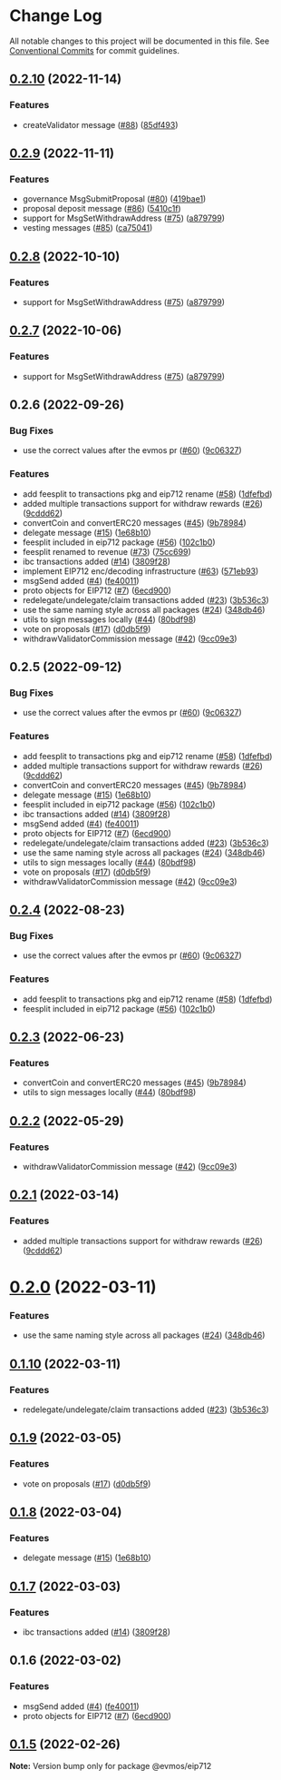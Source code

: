 # Change Log

All notable changes to this project will be documented in this file.
See [Conventional Commits](https://conventionalcommits.org) for commit guidelines.

## [0.2.10](https://github.com/evmos/evmosjs/compare/@evmos/eip712@0.2.9...@evmos/eip712@0.2.10) (2022-11-14)

### Features

- createValidator message ([#88](https://github.com/evmos/evmosjs/issues/88)) ([85df493](https://github.com/evmos/evmosjs/commit/85df493d5283b836e08aada2593f90c5fcfad516))

## [0.2.9](https://github.com/evmos/evmosjs/compare/@evmos/eip712@0.2.6...@evmos/eip712@0.2.9) (2022-11-11)

### Features

- governance MsgSubmitProposal ([#80](https://github.com/evmos/evmosjs/issues/80)) ([419bae1](https://github.com/evmos/evmosjs/commit/419bae1f6dbf1e4d1a77d83f50a358f4fc91708a))
- proposal deposit message ([#86](https://github.com/evmos/evmosjs/issues/86)) ([5410c1f](https://github.com/evmos/evmosjs/commit/5410c1fe042c13a77beb5629a07371dd905559de))
- support for MsgSetWithdrawAddress ([#75](https://github.com/evmos/evmosjs/issues/75)) ([a879799](https://github.com/evmos/evmosjs/commit/a879799f06e57b2959b6a0c9bc622f540e3d8920))
- vesting messages ([#85](https://github.com/evmos/evmosjs/issues/85)) ([ca75041](https://github.com/evmos/evmosjs/commit/ca750417ea7db5487de424d65d5d17517443ee01))

## [0.2.8](https://github.com/evmos/evmosjs/compare/@evmos/eip712@0.2.6...@evmos/eip712@0.2.8) (2022-10-10)

### Features

- support for MsgSetWithdrawAddress ([#75](https://github.com/evmos/evmosjs/issues/75)) ([a879799](https://github.com/evmos/evmosjs/commit/a879799f06e57b2959b6a0c9bc622f540e3d8920))

## [0.2.7](https://github.com/evmos/evmosjs/compare/@evmos/eip712@0.2.6...@evmos/eip712@0.2.7) (2022-10-06)

### Features

- support for MsgSetWithdrawAddress ([#75](https://github.com/evmos/evmosjs/issues/75)) ([a879799](https://github.com/evmos/evmosjs/commit/a879799f06e57b2959b6a0c9bc622f540e3d8920))

## 0.2.6 (2022-09-26)

### Bug Fixes

- use the correct values after the evmos pr ([#60](https://github.com/evmos/evmosjs/issues/60)) ([9c06327](https://github.com/evmos/evmosjs/commit/9c06327b25a01024efb862d7bd80c9329299ae1d))

### Features

- add feesplit to transactions pkg and eip712 rename ([#58](https://github.com/evmos/evmosjs/issues/58)) ([1dfefbd](https://github.com/evmos/evmosjs/commit/1dfefbd906a9674453c91c9adaf4273cc92c93b8))
- added multiple transactions support for withdraw rewards ([#26](https://github.com/evmos/evmosjs/issues/26)) ([9cddd62](https://github.com/evmos/evmosjs/commit/9cddd62bdeec00d50791df8fbaa0c1301d08d4ca))
- convertCoin and convertERC20 messages ([#45](https://github.com/evmos/evmosjs/issues/45)) ([9b78984](https://github.com/evmos/evmosjs/commit/9b78984c034208c572e519bf080073014e804f13))
- delegate message ([#15](https://github.com/evmos/evmosjs/issues/15)) ([1e68b10](https://github.com/evmos/evmosjs/commit/1e68b10d107edef6d54358447cee60af84d46053))
- feesplit included in eip712 package ([#56](https://github.com/evmos/evmosjs/issues/56)) ([102c1b0](https://github.com/evmos/evmosjs/commit/102c1b0873e2feedacb51b416a819c3fd8e8898f))
- feesplit renamed to revenue ([#73](https://github.com/evmos/evmosjs/issues/73)) ([75cc699](https://github.com/evmos/evmosjs/commit/75cc699fd318715d3f21da72ec83130ac858f661))
- ibc transactions added ([#14](https://github.com/evmos/evmosjs/issues/14)) ([3809f28](https://github.com/evmos/evmosjs/commit/3809f289e4e54c5013d3027578bde5c244ec8736))
- implement EIP712 enc/decoding infrastructure ([#63](https://github.com/evmos/evmosjs/issues/63)) ([571eb93](https://github.com/evmos/evmosjs/commit/571eb93247214e22ca85924214458ec7792e5dde))
- msgSend added ([#4](https://github.com/evmos/evmosjs/issues/4)) ([fe40011](https://github.com/evmos/evmosjs/commit/fe40011fedad558d6666674b3001e34cc86ae30d))
- proto objects for EIP712 ([#7](https://github.com/evmos/evmosjs/issues/7)) ([6ecd900](https://github.com/evmos/evmosjs/commit/6ecd9004f081c6a70b80d903878877d378ff6c75))
- redelegate/undelegate/claim transactions added ([#23](https://github.com/evmos/evmosjs/issues/23)) ([3b536c3](https://github.com/evmos/evmosjs/commit/3b536c321f7c304f79d121af346f16d6cca74b47))
- use the same naming style across all packages ([#24](https://github.com/evmos/evmosjs/issues/24)) ([348db46](https://github.com/evmos/evmosjs/commit/348db46ac299655257addc7a381e4ac1eb88f20a))
- utils to sign messages locally ([#44](https://github.com/evmos/evmosjs/issues/44)) ([80bdf98](https://github.com/evmos/evmosjs/commit/80bdf980a330630104155d37e4b1a289f94eb10c))
- vote on proposals ([#17](https://github.com/evmos/evmosjs/issues/17)) ([d0db5f9](https://github.com/evmos/evmosjs/commit/d0db5f9d2fba521a3cd20192d8d24c54f7f7fa4c))
- withdrawValidatorCommission message ([#42](https://github.com/evmos/evmosjs/issues/42)) ([9cc09e3](https://github.com/evmos/evmosjs/commit/9cc09e34f0f052555d1f9c6e8f3d81dfbbea6d1c))

## 0.2.5 (2022-09-12)

### Bug Fixes

- use the correct values after the evmos pr ([#60](https://github.com/evmos/evmosjs/issues/60)) ([9c06327](https://github.com/evmos/evmosjs/commit/9c06327b25a01024efb862d7bd80c9329299ae1d))

### Features

- add feesplit to transactions pkg and eip712 rename ([#58](https://github.com/evmos/evmosjs/issues/58)) ([1dfefbd](https://github.com/evmos/evmosjs/commit/1dfefbd906a9674453c91c9adaf4273cc92c93b8))
- added multiple transactions support for withdraw rewards ([#26](https://github.com/evmos/evmosjs/issues/26)) ([9cddd62](https://github.com/evmos/evmosjs/commit/9cddd62bdeec00d50791df8fbaa0c1301d08d4ca))
- convertCoin and convertERC20 messages ([#45](https://github.com/evmos/evmosjs/issues/45)) ([9b78984](https://github.com/evmos/evmosjs/commit/9b78984c034208c572e519bf080073014e804f13))
- delegate message ([#15](https://github.com/evmos/evmosjs/issues/15)) ([1e68b10](https://github.com/evmos/evmosjs/commit/1e68b10d107edef6d54358447cee60af84d46053))
- feesplit included in eip712 package ([#56](https://github.com/evmos/evmosjs/issues/56)) ([102c1b0](https://github.com/evmos/evmosjs/commit/102c1b0873e2feedacb51b416a819c3fd8e8898f))
- ibc transactions added ([#14](https://github.com/evmos/evmosjs/issues/14)) ([3809f28](https://github.com/evmos/evmosjs/commit/3809f289e4e54c5013d3027578bde5c244ec8736))
- msgSend added ([#4](https://github.com/evmos/evmosjs/issues/4)) ([fe40011](https://github.com/evmos/evmosjs/commit/fe40011fedad558d6666674b3001e34cc86ae30d))
- proto objects for EIP712 ([#7](https://github.com/evmos/evmosjs/issues/7)) ([6ecd900](https://github.com/evmos/evmosjs/commit/6ecd9004f081c6a70b80d903878877d378ff6c75))
- redelegate/undelegate/claim transactions added ([#23](https://github.com/evmos/evmosjs/issues/23)) ([3b536c3](https://github.com/evmos/evmosjs/commit/3b536c321f7c304f79d121af346f16d6cca74b47))
- use the same naming style across all packages ([#24](https://github.com/evmos/evmosjs/issues/24)) ([348db46](https://github.com/evmos/evmosjs/commit/348db46ac299655257addc7a381e4ac1eb88f20a))
- utils to sign messages locally ([#44](https://github.com/evmos/evmosjs/issues/44)) ([80bdf98](https://github.com/evmos/evmosjs/commit/80bdf980a330630104155d37e4b1a289f94eb10c))
- vote on proposals ([#17](https://github.com/evmos/evmosjs/issues/17)) ([d0db5f9](https://github.com/evmos/evmosjs/commit/d0db5f9d2fba521a3cd20192d8d24c54f7f7fa4c))
- withdrawValidatorCommission message ([#42](https://github.com/evmos/evmosjs/issues/42)) ([9cc09e3](https://github.com/evmos/evmosjs/commit/9cc09e34f0f052555d1f9c6e8f3d81dfbbea6d1c))

## [0.2.4](https://github.com/evmos/evmosjs/compare/@evmos/eip712@0.2.3...@evmos/eip712@0.2.4) (2022-08-23)

### Bug Fixes

- use the correct values after the evmos pr ([#60](https://github.com/evmos/evmosjs/issues/60)) ([9c06327](https://github.com/evmos/evmosjs/commit/9c06327b25a01024efb862d7bd80c9329299ae1d))

### Features

- add feesplit to transactions pkg and eip712 rename ([#58](https://github.com/evmos/evmosjs/issues/58)) ([1dfefbd](https://github.com/evmos/evmosjs/commit/1dfefbd906a9674453c91c9adaf4273cc92c93b8))
- feesplit included in eip712 package ([#56](https://github.com/evmos/evmosjs/issues/56)) ([102c1b0](https://github.com/evmos/evmosjs/commit/102c1b0873e2feedacb51b416a819c3fd8e8898f))

## [0.2.3](https://github.com/evmos/evmosjs/compare/@evmos/eip712@0.2.2...@evmos/eip712@0.2.3) (2022-06-23)

### Features

- convertCoin and convertERC20 messages ([#45](https://github.com/evmos/evmosjs/issues/45)) ([9b78984](https://github.com/evmos/evmosjs/commit/9b78984c034208c572e519bf080073014e804f13))
- utils to sign messages locally ([#44](https://github.com/evmos/evmosjs/issues/44)) ([80bdf98](https://github.com/evmos/evmosjs/commit/80bdf980a330630104155d37e4b1a289f94eb10c))

## [0.2.2](https://github.com/tharsis/evmosjs/compare/@evmos/eip712@0.2.1...@evmos/eip712@0.2.2) (2022-05-29)

### Features

- withdrawValidatorCommission message ([#42](https://github.com/tharsis/evmosjs/issues/42)) ([9cc09e3](https://github.com/tharsis/evmosjs/commit/9cc09e34f0f052555d1f9c6e8f3d81dfbbea6d1c))

## [0.2.1](https://github.com/tharsis/evmosjs/compare/@evmos/eip712@0.2.0...@evmos/eip712@0.2.1) (2022-03-14)

### Features

- added multiple transactions support for withdraw rewards ([#26](https://github.com/tharsis/evmosjs/issues/26)) ([9cddd62](https://github.com/tharsis/evmosjs/commit/9cddd62bdeec00d50791df8fbaa0c1301d08d4ca))

# [0.2.0](https://github.com/tharsis/evmosjs/compare/@evmos/eip712@0.1.10...@evmos/eip712@0.2.0) (2022-03-11)

### Features

- use the same naming style across all packages ([#24](https://github.com/tharsis/evmosjs/issues/24)) ([348db46](https://github.com/tharsis/evmosjs/commit/348db46ac299655257addc7a381e4ac1eb88f20a))

## [0.1.10](https://github.com/tharsis/evmosjs/compare/@evmos/eip712@0.1.9...@evmos/eip712@0.1.10) (2022-03-11)

### Features

- redelegate/undelegate/claim transactions added ([#23](https://github.com/tharsis/evmosjs/issues/23)) ([3b536c3](https://github.com/tharsis/evmosjs/commit/3b536c321f7c304f79d121af346f16d6cca74b47))

## [0.1.9](https://github.com/tharsis/evmosjs/compare/@evmos/eip712@0.1.8...@evmos/eip712@0.1.9) (2022-03-05)

### Features

- vote on proposals ([#17](https://github.com/tharsis/evmosjs/issues/17)) ([d0db5f9](https://github.com/tharsis/evmosjs/commit/d0db5f9d2fba521a3cd20192d8d24c54f7f7fa4c))

## [0.1.8](https://github.com/tharsis/evmosjs/compare/@evmos/eip712@0.1.7...@evmos/eip712@0.1.8) (2022-03-04)

### Features

- delegate message ([#15](https://github.com/tharsis/evmosjs/issues/15)) ([1e68b10](https://github.com/tharsis/evmosjs/commit/1e68b10d107edef6d54358447cee60af84d46053))

## [0.1.7](https://github.com/tharsis/evmosjs/compare/@evmos/eip712@0.1.6...@evmos/eip712@0.1.7) (2022-03-03)

### Features

- ibc transactions added ([#14](https://github.com/tharsis/evmosjs/issues/14)) ([3809f28](https://github.com/tharsis/evmosjs/commit/3809f289e4e54c5013d3027578bde5c244ec8736))

## 0.1.6 (2022-03-02)

### Features

- msgSend added ([#4](https://github.com/tharsis/evmosjs/issues/4)) ([fe40011](https://github.com/tharsis/evmosjs/commit/fe40011fedad558d6666674b3001e34cc86ae30d))
- proto objects for EIP712 ([#7](https://github.com/tharsis/evmosjs/issues/7)) ([6ecd900](https://github.com/tharsis/evmosjs/commit/6ecd9004f081c6a70b80d903878877d378ff6c75))

## [0.1.5](https://github.com/tharsis/evmosjs/compare/@evmos/eip712@0.1.2...@evmos/eip712@0.1.5) (2022-02-26)

**Note:** Version bump only for package @evmos/eip712
